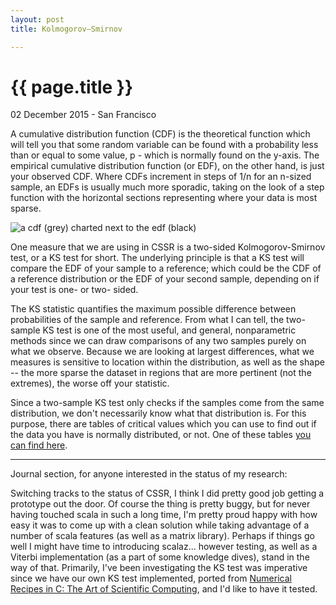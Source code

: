 ```yaml
---
layout: post
title: Kolmogorov–Smirnov

---
```


{{ page.title }}
============================

<p class="meta">02 December 2015 - San Francisco</p>

A cumulative distribution function (CDF) is the theoretical function which will
tell you that some random variable can be found with a probability less than or
equal to some value, p - which is normally found on the y-axis. The empirical
cumulative distribution function (or EDF), on the other hand, is just your
observed CDF. Where CDFs increment in steps of 1/n for an n-sized sample, an
EDFs is usually much more sporadic, taking on the look of a step function with
the horizontal sections representing where your data is most sparse.

![a cdf (grey) charted next to the edf (black)][cdf-edf]

One measure that we are using in CSSR is a two-sided Kolmogorov-Smirnov test, or
a KS test for short. The underlying principle is that a KS test will compare the
EDF of your sample to a reference; which could be the CDF of a reference
distribution or the EDF of your second sample, depending on if your test is one-
or two- sided.

The KS statistic quantifies the maximum possible difference between
probabilities of the sample and reference. From what I can tell, the two-sample
KS test is one of the most useful, and general, nonparametric methods since we
can draw comparisons of any two samples purely on what we observe. Because we
are looking at largest differences, what we measures is sensitive to location
within the distribution, as well as the shape -- the more sparse the dataset in
regions that are more pertinent (not the extremes), the worse off your
statistic.

Since a two-sample KS test only checks if the samples come from the same
distribution, we don't necessarily know what that distribution is. For this
purpose, there are tables of critical values which you can use to find out if
the data you have is normally distributed, or not. One of these tables
[you can find here][table].

-----

Journal section, for anyone interested in the status of my research:

Switching tracks to the status of CSSR, I think I did pretty good job getting a
prototype out the door. Of course the thing is pretty buggy, but for never
having touched scala in such a long time, I'm pretty proud happy with how easy
it was to come up with a clean solution while taking advantage of a number of
scala features (as well as a matrix library). Perhaps if things go well I might
have time to introducing scalaz... however testing, as well as a Viterbi
implementation (as a part of some knowledge dives), stand in the way of that.
Primarily, I've been investigating the KS test was imperative since we have our
own KS test implemented, ported from
[Numerical Recipes in C: The Art of Scientific Computing][c], and I'd like to
have it tested.


[hsw2v]: https://github.com/abailly/hs-word2vec
[cdf-edf]: https://upload.wikimedia.org/wikipedia/commons/1/17/Empirical_CDF.png
[ks]: https://upload.wikimedia.org/wikipedia/commons/c/cf/KS_Example.png
[table]: http://www.mathematik.uni-kl.de/~schwaar/Exercises/Tabellen/table_kolmogorov.pdf
[c]: www2.units.it/ipl/students_area/imm2/files/Numerical_Recipes.pdf


<!--  LocalWords:  abailly's hs vec hsw scalaz Viterbi Kolmogorov Smirnov cdf
 -->
<!--  LocalWords:  https CDF ECDF edf png
 -->
